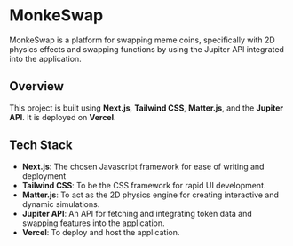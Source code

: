 # MonkeSwap
MonkeSwap is a platform for swapping meme coins, specifically with 2D physics effects and swapping functions by using the Jupiter API integrated into the application.

## Overview
This project is built using **Next.js**, **Tailwind CSS**, **Matter.js**, and the **Jupiter API**. It is deployed on **Vercel**. 

## Tech Stack
- **Next.js**: The chosen Javascript framework for ease of writing and deployment
- **Tailwind CSS**: To be the CSS framework for rapid UI development.
- **Matter.js**: To act as the 2D physics engine for creating interactive and dynamic simulations.
- **Jupiter API**: An API for fetching and integrating token data and swapping features into the application.
- **Vercel**: To deploy and host the application.
